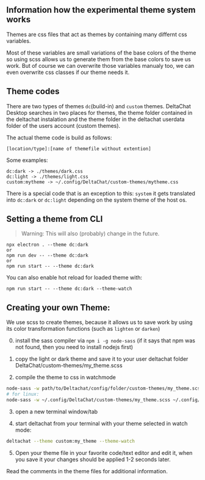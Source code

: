## Information how the experimental theme system works

Themes are css files that act as themes by containing many differnt css variables.

Most of these variables are small variations of the base colors of the theme so using scss allows us to generate them from the base colors to save us work.
But of course we can overwrite those variables manualy too, we can even overwrite css classes if our theme needs it.

## Theme codes

There are two types of themes `dc`(build-in) and `custom` themes.
DeltaChat Desktop searches in two places for themes, the theme folder contained in the deltachat instalation and the theme folder in the deltachat userdata folder of the users account (custom themes).

The actual theme code is build as follows:

```
[location/type]:[name of themefile without extention]
```

Some examples:

```
dc:dark -> ./themes/dark.css
dc:light -> ./themes/light.css
custom:mytheme -> ~/.config/DeltaChat/custom-themes/mytheme.css
```

There is a special code that is an exception to this: `system` it gets translated into `dc:dark` or `dc:light` depending on the system theme of the host os.

## Setting a theme from CLI

> Warning: This will also (probably) change in the future.

```
npx electron . --theme dc:dark
or
npm run dev -- --theme dc:dark
or
npm run start -- --theme dc:dark
```

You can also enable hot reload for loaded theme with:

```
npm run start -- --theme dc:dark --theme-watch
```

## Creating your own Theme:

We use scss to create themes, because it allows us to save work by using its color transformation functions (such as `lighten` or `darken`)

0. install the sass compiler via `npm i -g node-sass` (if it says that npm was not found, then you need to install nodejs first)

1. copy the light or dark theme and save it to your user deltachat folder DeltaChat/custom-themes/my_theme.scss

1. compile the theme to css in watchmode

```sh
node-sass -w path/to/Deltachat/config/folder/custom-themes/my_theme.scss path/to/Deltachat/config/folder/custom-themes/my_theme.css
# for linux:
node-sass -w ~/.config/DeltaChat/custom-themes/my_theme.scss ~/.config/DeltaChat/custom-themes/my_theme.css
```

3. open a new terminal window/tab

4. start deltachat from your terminal with your theme selected in watch mode:

```sh
deltachat --theme custom:my_theme --theme-watch
```

5. Open your theme file in your favorite code/text editor and edit it,
   when you save it your changes should be applied 1-2 seconds later.

Read the comments in the theme files for additional information.
